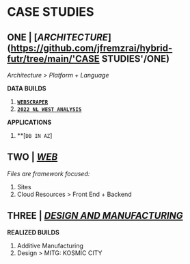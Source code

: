 # CASE STUDIES

## ONE | [*ARCHITECTURE*](https://github.com/jfremzrai/hybrid-futr/tree/main/'CASE STUDIES'/ONE)

*Architecture > Platform + Language*

**DATA BUILDS**
1. **[`WEBSCRAPER`](https://github.com/jfremzrai/hybrid-futr/tree/main/PROOFS/ONE/BUILDS/WEBSCRAPER)**
2. **[`2022 NL WEST ANALYSIS`](https://github.com/hybrid-futr/hybrid-futr/tree/main/PROOFS/ONE/BUILDS/2022nlwest)**

**APPLICATIONS**

1. **[`DB IN AZ`]


## TWO | [*WEB*](https://github.com/jfremzrai/hybrid-futr/tree/main/PROOFS/TWO)

*Files are framework focused:*
1. Sites
2. Cloud Resources > Front End + Backend


## THREE | [*DESIGN AND MANUFACTURING*](https://github.com/jfremzrai/hybrid-futr/tree/main/PROOFS/THREE)

**REALIZED BUILDS**
1. Additive Manufacturing
2. Design > MITG: KOSMIC CITY
